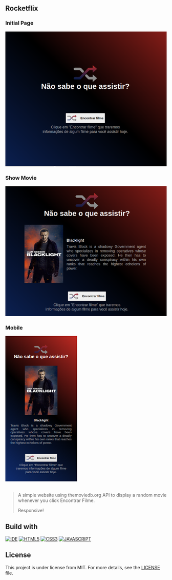 ## Rocketflix

### Initial Page 
<img src="./assets/initial_page.png" width="600px">
<br>

### Show Movie 
<img src="./assets/showMovie.png" width="600px">
<br>

### Mobile 
<img src="./assets/responsive.png">
<br>
<br>

> A simple website using themoviedb.org API to display a random movie whenever you click Encontrar Filme.
>
> Responsive!

## Build with
[![IDE](https://img.shields.io/badge/Visual_studio_code-0078D4?style=for-the-badge&logo=visual%20studio%20code&logoColor=white)](https://code.visualstudio.com/)
[![HTML5](https://img.shields.io/badge/HTML5-E34F26?style=for-the-badge&logo=html5&logoColor=white)](https://developer.mozilla.org/pt-BR/docs/Web/HTML)
[![CSS3](https://img.shields.io/badge/CSS3-1572B6?style=for-the-badge&logo=css3&logoColor=white)](https://developer.mozilla.org/pt-BR/docs/Web/CSS)
[![JAVASCRIPT](https://img.shields.io/badge/JavaScript-F7DF1E?style=for-the-badge&logo=javascript&logoColor=black)](https://developer.mozilla.org/pt-BR/docs/Web/JavaScript)

## License
This project is under license from MIT. For more details, see the [LICENSE](https://github.com/luizgfalqueto/discover-challenges/blob/main/LICENSE) file.
